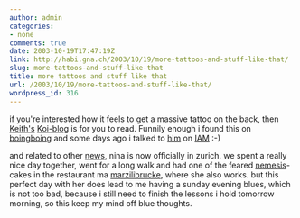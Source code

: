 ```yaml
---
author: admin
categories:
- none
comments: true
date: 2003-10-19T17:47:19Z
link: http://habi.gna.ch/2003/10/19/more-tattoos-and-stuff-like-that/
slug: more-tattoos-and-stuff-like-that
title: more tattoos and stuff like that
url: /2003/10/19/more-tattoos-and-stuff-like-that/
wordpress_id: 316
---
```


if you're interested how it feels to get a massive tattoo on the back, then [Keith's](http://www.nootrope.net/) [Koi-blog](http://www.nootrope.net/koi/index.html) is for you to read. Funnily enough i found this on [boingboing](http://boingboing.net/2003_10_01_archive.html#106641155922478162) and some days ago i talked to [him](http://iam.bmezine.com/?nootrope) on [IAM](http://iam.bmezine.com/) :-)

and related to other [news](http://habi.gna.ch/blog/archives/000092.html), nina is now officially in zurich. we spent a really nice day together, went for a long walk and had one of the feared [nemesis](http://imdb.com/title/tt0208092/quotes)-cakes in the restaurant ma [marzilibrucke](http://www.taberna.ch/), where she also works. 
but this perfect day with her does lead to me having a sunday evening blues, which is not too bad, because i still need to finish the lessons i hold tomorrow morning, so this keep my mind off blue thoughts.
